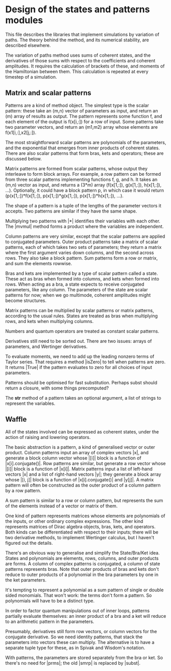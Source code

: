 Design of the states and patterns modules
======

This file describes the libraries that implement simulations by variation of paths.  The theory behind the method, and its numerical stability, are described elsewhere.

The variation of paths method uses sums of coherent states, and the derivatives of those sums with respect to the coefficients and coherent amplitudes.  It requires the calculation of brackets of these, and moments of the Hamiltonian between them.  This calculation is repeated at every timestep of a simulation.


Matrix and scalar patterns
----------------

Patterns are a kind of method object.  The simplest type is the scalar pattern: these take an (m,n) vector of parameters as input, and return an (m) array of results as output.  The pattern represents some function f, and each element of the output is f(x[i,:]) for a row of input.  Some patterns take two parameter vectors, and return an (m1,m2) array whose elements are f(x1[i,:],x2[j,:]).

The most straightforward scalar patterns are polynomials of the parameters, and the exponential that emerges from inner products of coherent states.  There are also scalar patterns that form bras, kets and operators; these are discussed below.

Matrix patterns are formed from scalar patterns, whose output they interleave to form block arrays.  For example, a row pattern can be formed from three scalar patterns implementing functions f, g, and h.  It takes an (m,n) vector as input, and returns a (3*m) array (f(x[1,:]), g(x[1,:]), h(x[1,:]), …).  Optionally, it could have a block pattern p, in which case it would return (p(x[1,:])*f(x[1,:]), p(x[1,:])*g(x[1,:]), p(x[1,:])*h(x[1,:]), …).

The shape of a pattern is a tuple of the lengths of the parameter vectors it accepts.  Two patterns are similar if they have the same shape.

Multiplying two patterns with |*| identifies their variables with each other.  The |mvmul| method forms a product where the variables are independent.

Column patterns are very similar, except that the scalar patterns are applied to conjugated parameters.  Outer product patterns take a matrix of scalar patterns, each of which takes two sets of parameters; they return a matrix where the first argument varies down columns, and the second across rows.  They also take a block pattern.  Sum patterns form a row or matrix, and sum the elements rowwise.

Bras and kets are implemented by a type of scalar pattern called a state.  These act as bras when formed into columns, and kets when formed into rows.  When acting as a bra, a state expects to receive conjugated parameters, like any column.  The parameters of the state are scalar patterns for now; when we go multimode, coherent amplitudes might become structures.

Matrix patterns can be multiplied by scalar patterns or matrix patterns, according to the usual rules.  States are treated as bras when multiplying rows, and kets when multiplying columns.

Numbers and quantum operators are treated as constant scalar patterns.

Derivatives still need to be sorted out.  There are two issues: arrays of parameters, and Wertinger derivatives.

To evaluate moments, we need to add up the leading nonzero terms of Taylor series.  That requires a method |isZero| to tell when patterns are zero.  It returns |True| if the pattern evaluates to zero for all choices of input parameters.

Patterns should be optimised for fast substitution.  Perhaps subst should return a closure, with some things precomputed?

The __str__ method of a pattern takes an optional argument, a list of strings to represent the variables.


Waffle
-----

All of the states involved can be expressed as coherent states, under the action of raising and lowering operators.  

The basic abstraction is a pattern, a kind of generalised vector or outer product.  Column patterns input an array of complex vectors |x|, and generate a block column vector whose |[i]| block is a function of |x[i].conjugate()|.  Row patterns are similar, but generate a row vector whose |[i]| block is a function of |x[i]|.  Matrix patterns input a list of left-hand vectors |x| and a list of right-hand vectors |y|; they generate a block array whose |[i, j]| block is a function of |x[i].conjugate()| and |y[j]|.  A matrix pattern will often be constructed as the outer product of a column pattern by a row pattern.

A sum pattern is similar to a row or column pattern, but represents the sum of the elements instead of a vector or matrix of them.

One kind of pattern represents matrices whose elements are polynomials of the inputs, or other ordinary complex expressions.  The other kind represents matrices of Dirac algebra objects, bras, kets, and operators.  Both kinds can be differentiated with respect to their inputs; there will be two derivative methods, to implement Wertinger calculus, but I haven't figured out the details.

There's an obvious way to generalise and simplify the State/Bra/Ket idea.  States and polynomials are elements, rows, columns, and outer products are forms.  A column of complex patterns is conjugated, a column of state patterns represents bras.  Note that outer products of bras and kets don't reduce to outer products of a polynomial in the bra parameters by one in the ket parameters.

It's tempting to represent a polynomial as a sum pattern of single or double sided monomials.  That won't work: the terms don't form a pattern.  So polynomials will have to be a distinct type.

In order to factor quantum manipulations out of inner loops, patterns partially evaluate themselves: an inner product of a bra and a ket will reduce to an arithmetic pattern in the parameters.

Presumably, derivatives still form row vectors, or column vectors for the conjugate derivative.  So we need identity patterns, that stack the parameters into vectors these can multiply.  The alternative is to have a separate tuple type for these, as in Spivak and Wisdom's notation.

With patterns, the parameters are stored separately from the bra or ket.  So there's no need for |prms|; the old |smrp| is replaced by |subst|.